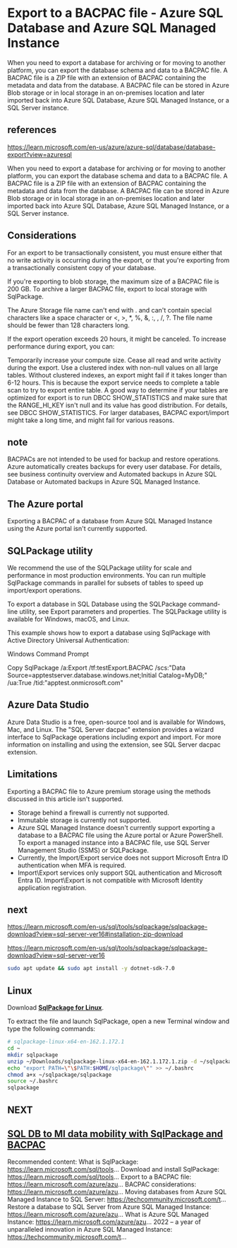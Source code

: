 # Export to a BACPAC file - Azure SQL Database and Azure SQL Managed Instance

When you need to export a database for archiving or for moving to another platform, you can export the database schema and data to a BACPAC file. A BACPAC file is a ZIP file with an extension of BACPAC containing the metadata and data from the database. A BACPAC file can be stored in Azure Blob storage or in local storage in an on-premises location and later imported back into Azure SQL Database, Azure SQL Managed Instance, or a SQL Server instance.

## references

<https://learn.microsoft.com/en-us/azure/azure-sql/database/database-export?view=azuresql>

When you need to export a database for archiving or for moving to another platform, you can export the database schema and data to a BACPAC file. A BACPAC file is a ZIP file with an extension of BACPAC containing the metadata and data from the database. A BACPAC file can be stored in Azure Blob storage or in local storage in an on-premises location and later imported back into Azure SQL Database, Azure SQL Managed Instance, or a SQL Server instance.

## Considerations

For an export to be transactionally consistent, you must ensure either that no write activity is occurring during the export, or that you're exporting from a transactionally consistent copy of your database.

If you're exporting to blob storage, the maximum size of a BACPAC file is 200 GB. To archive a larger BACPAC file, export to local storage with SqlPackage.

The Azure Storage file name can't end with . and can't contain special characters like a space character or <, >, *, %, &, :, \, /, ?. The file name should be fewer than 128 characters long.

If the export operation exceeds 20 hours, it might be canceled. To increase performance during export, you can:

Temporarily increase your compute size.
Cease all read and write activity during the export.
Use a clustered index with non-null values on all large tables. Without clustered indexes, an export might fail if it takes longer than 6-12 hours. This is because the export service needs to complete a table scan to try to export entire table. A good way to determine if your tables are optimized for export is to run DBCC SHOW_STATISTICS and make sure that the RANGE_HI_KEY isn't null and its value has good distribution. For details, see DBCC SHOW_STATISTICS.
For larger databases, BACPAC export/import might take a long time, and might fail for various reasons.

## note

BACPACs are not intended to be used for backup and restore operations. Azure automatically creates backups for every user database. For details, see business continuity overview and Automated backups in Azure SQL Database or Automated backups in Azure SQL Managed Instance.

## The Azure portal

Exporting a BACPAC of a database from Azure SQL Managed Instance using the Azure portal isn't currently supported.

## SQLPackage utility

We recommend the use of the SQLPackage utility for scale and performance in most production environments. You can run multiple SqlPackage commands in parallel for subsets of tables to speed up import/export operations.

To export a database in SQL Database using the SQLPackage command-line utility, see Export parameters and properties. The SQLPackage utility is available for Windows, macOS, and Linux.

This example shows how to export a database using SqlPackage with Active Directory Universal Authentication:

Windows Command Prompt

Copy
SqlPackage /a:Export /tf:testExport.BACPAC /scs:"Data Source=apptestserver.database.windows.net;Initial Catalog=MyDB;" /ua:True /tid:"apptest.onmicrosoft.com"

## Azure Data Studio

Azure Data Studio is a free, open-source tool and is available for Windows, Mac, and Linux. The "SQL Server dacpac" extension provides a wizard interface to SqlPackage operations including export and import. For more information on installing and using the extension, see SQL Server dacpac extension.

## Limitations

Exporting a BACPAC file to Azure premium storage using the methods discussed in this article isn't supported.

- Storage behind a firewall is currently not supported.
- Immutable storage is currently not supported.
- Azure SQL Managed Instance doesn't currently support exporting a database to a BACPAC file using the Azure portal or Azure PowerShell. To export a managed instance into a BACPAC file, use SQL Server Management Studio (SSMS) or SQLPackage.
- Currently, the Import/Export service does not support Microsoft Entra ID authentication when MFA is required.
- Import\Export services only support SQL authentication and Microsoft Entra ID. Import\Export is not compatible with Microsoft Identity application registration.

## next

<https://learn.microsoft.com/en-us/sql/tools/sqlpackage/sqlpackage-download?view=sql-server-ver16#installation-zip-download>

<https://learn.microsoft.com/en-us/sql/tools/sqlpackage/sqlpackage-download?view=sql-server-ver16>

```bash
sudo apt update && sudo apt install -y dotnet-sdk-7.0
```

## Linux

Download **[SqlPackage for Linux](https://aka.ms/sqlpackage-linux)**.

To extract the file and launch SqlPackage, open a new Terminal window and type the following commands:

```bash
# sqlpackage-linux-x64-en-162.1.172.1
cd ~
mkdir sqlpackage
unzip ~/Downloads/sqlpackage-linux-x64-en-162.1.172.1.zip -d ~/sqlpackage 
echo "export PATH=\"\$PATH:$HOME/sqlpackage\"" >> ~/.bashrc
chmod a+x ~/sqlpackage/sqlpackage
source ~/.bashrc
sqlpackage
```

## NEXT

## **[SQL DB to MI data mobility with SqlPackage and BACPAC](https://www.youtube.com/watch?v=U7qTzwDVHHU)**

Recommended content:
What is SqlPackage: <https://learn.microsoft.com/sql/tools>...
Download and install SqlPackage: <https://learn.microsoft.com/sql/tools>...
Export to a BACPAC file: <https://learn.microsoft.com/azure/azu>...
BACPAC considerations: <https://learn.microsoft.com/azure/azu>...
Moving databases from Azure SQL Managed Instance to SQL Server: <https://techcommunity.microsoft.com/t>...
Restore a database to SQL Server from Azure SQL Managed Instance: <https://learn.microsoft.com/azure/azu>...
What is Azure SQL Managed Instance: <https://learn.microsoft.com/azure/azu>...
2022 – a year of unparalleled innovation in Azure SQL Managed Instance: <https://techcommunity.microsoft.com/t>...
